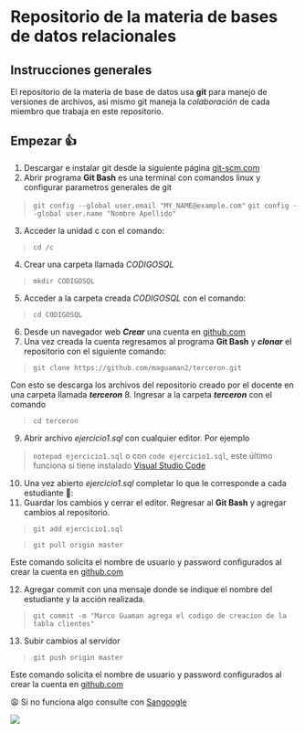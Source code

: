 # Repositorio de la materia de bases de datos relacionales
## Instrucciones generales
El repositorio de la materia de base de datos usa **git** para manejo de versiones de archivos, asi mismo git maneja la *colaboración* de cada miembro que trabaja en este repositorio.
## Empezar :+1:
1. Descargar e instalar git desde la siguiente página [git-scm.com](https://git-scm.com/download/win) 
2. Abrir programa **Git Bash** es una terminal con comandos linux y configurar parametros generales de git
  > ```git config --global user.email "MY_NAME@example.com"```
  > ```git config --global user.name "Nombre Apellido"```
3. Acceder  la unidad c con el comando:     
  >```cd /c```
4. Crear una carpeta llamada *CODIGOSQL*
  > ```mkdir CODIGOSQL```
5. Acceder a la carpeta creada *CODIGOSQL* con el comando:
  > ```cd CODIGOSQL```
6. Desde un navegador web ***Crear*** una cuenta en [github.com](https://github.com) 
7. Una vez creada la cuenta regresamos al programa **Git Bash** y ***clonar*** el repositorio con el siguiente comando: 
  > ```git clone https://github.com/maguaman2/terceron.git```
  
  Con esto se descarga los archivos del repositorio creado por el docente en una carpeta llamada  ***terceron***
8. Ingresar a la carpeta ***terceron*** con el comando 
  > ```cd terceron```
9. Abrir archivo *ejercicio1.sql* con cualquier editor. Por ejemplo 
  > ```notepad ejercicio1.sql``` o con ```code ejercicio1.sql```, este último funciona si tiene instalado  [Visual Studio Code](https://code.visualstudio.com/download)
10. Una vez abierto *ejercicio1.sql* completar lo que le corresponde a cada estudiante :boy::
11. Guardar los cambios y cerrar el editor. Regresar al **Git Bash** y agregar cambios al repositorio.
  > ```git add ejercicio1.sql```
  
  > ```git pull origin master```
  
  Este comando solicita el nombre de usuario y password configurados al crear la cuenta en [github.com](https://github.com) 
  
12. Agregar commit con una mensaje donde se indique el nombre del estudiante y la acción realizada.
  > ```git commit -m "Marco Guaman agrega el codigo de creacion de la tabla clientes"```
13. Subir cambios al servidor
  > ```git push origin master``` 
  
  Este comando solicita el nombre de usuario y password configurados al crear la cuenta en [github.com](https://github.com) 

:weary:  Si no funciona algo consulte con [Sangoogle](https://google.com) 

![](https://drive.google.com/file/d/198xpRelR8lHUXh2fWLwCp4NRjz2B69mg/view?usp=sharing)

